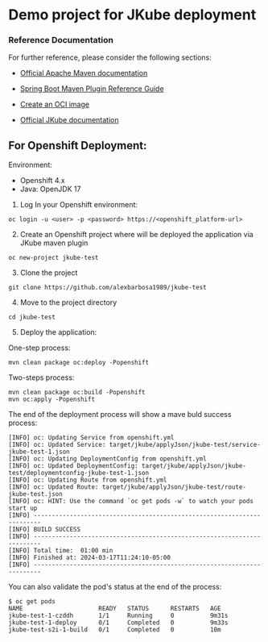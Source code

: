 # Demo project for JKube deployment

### Reference Documentation
For further reference, please consider the following sections:

* [Official Apache Maven documentation](https://maven.apache.org/guides/index.html)
* [Spring Boot Maven Plugin Reference Guide](https://docs.spring.io/spring-boot/docs/3.2.3/maven-plugin/reference/html/)
* [Create an OCI image](https://docs.spring.io/spring-boot/docs/3.2.3/maven-plugin/reference/html/#build-image)

* [Official JKube documentation](https://eclipse.dev/jkube/docs/openshift-maven-plugin/#spring-boot-getting-started)

## For Openshift Deployment:


Environment:
- Openshift 4.x
- Java: OpenJDK 17


1. Log In your Openshift environment:
~~~
oc login -u <user> -p <password> https://<openshift_platform-url>
~~~

2. Create an Openshift project where will be deployed the application via JKube maven plugin
~~~
oc new-project jkube-test
~~~


3. Clone the project
~~~
git clone https://github.com/alexbarbosa1989/jkube-test
~~~

4. Move to the project directory
~~~
cd jkube-test
~~~

5. Deploy the application:

One-step process:
~~~
mvn clean package oc:deploy -Popenshift
~~~

Two-steps process:
~~~
mvn clean package oc:build -Popenshift
mvn oc:apply -Popenshift
~~~

The end of the deployment process will show a mave buld success process:
~~~
[INFO] oc: Updating Service from openshift.yml
[INFO] oc: Updated Service: target/jkube/applyJson/jkube-test/service-jkube-test-1.json
[INFO] oc: Updating DeploymentConfig from openshift.yml
[INFO] oc: Updated DeploymentConfig: target/jkube/applyJson/jkube-test/deploymentconfig-jkube-test-1.json
[INFO] oc: Updating Route from openshift.yml
[INFO] oc: Updated Route: target/jkube/applyJson/jkube-test/route-jkube-test.json
[INFO] oc: HINT: Use the command `oc get pods -w` to watch your pods start up
[INFO] ------------------------------------------------------------------------
[INFO] BUILD SUCCESS
[INFO] ------------------------------------------------------------------------
[INFO] Total time:  01:00 min
[INFO] Finished at: 2024-03-17T11:24:10-05:00
[INFO] ------------------------------------------------------------------------
~~~

You can  also validate the pod's status at the end of the process:
~~~
$ oc get pods
NAME                     READY   STATUS      RESTARTS   AGE
jkube-test-1-czddh       1/1     Running     0          9m31s
jkube-test-1-deploy      0/1     Completed   0          9m33s
jkube-test-s2i-1-build   0/1     Completed   0          10m
~~~

